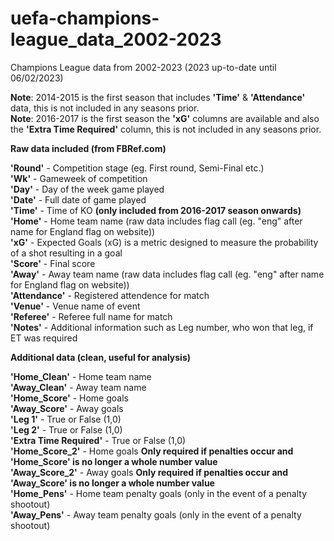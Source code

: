 # uefa-champions-league_data_2002-2023
Champions League data from 2002-2023 (2023 up-to-date until 06/02/2023)  

**Note**: 2014-2015 is the first season that includes **'Time'** & **'Attendance'** data, this is not included in any seasons prior.  
**Note**: 2016-2017 is the first season the **'xG'** columns are available and also the **'Extra Time Required'** column, this is not included in any seasons prior.  

**Raw data included (from FBRef.com)**  

**'Round'** - Competition stage (eg. First round, Semi-Final etc.)  
**'Wk'** - Gameweek of competition  
**'Day'** - Day of the week game played  
**'Date'** - Full date of game played  
**'Time'** - Time of KO **(only included from 2016-2017 season onwards)**  
**'Home'** - Home team name (raw data includes flag call (eg. "eng" after name for England flag on website))  
**'xG'** - Expected Goals (xG) is a metric designed to measure the probability of a shot resulting in a goal  
**'Score'** - Final score  
**'Away'** - Away team name (raw data includes flag call (eg. "eng" after name for England flag on website))  
**'Attendance'** - Registered attendence for match  
**'Venue'** - Venue name of event   
**'Referee'** - Referee full name for match  
**'Notes'** - Additional information such as Leg number, who won that leg, if ET was required   

**Additional data (clean, useful for analysis)**   

**'Home_Clean'** - Home team name  
**'Away_Clean'** - Away team name  
**'Home_Score'** - Home goals   
**'Away_Score'** - Away goals  
**'Leg 1'** - True or False (1,0)   
**'Leg 2'** - True or False (1,0)   
**'Extra Time Required'** - True or False (1,0)   
**'Home_Score_2'** - Home goals **Only required if penalties occur and 'Home_Score' is no longer a whole number value**  
**'Away_Score_2'** - Away goals **Only required if penalties occur and 'Away_Score' is no longer a whole number value**  
**'Home_Pens'** - Home team penalty goals (only in the event of a penalty shootout)  
**'Away_Pens'** - Away team penalty goals (only in the event of a penalty shootout)  
